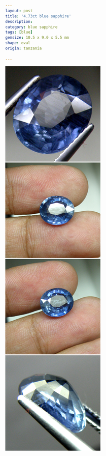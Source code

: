 ```yaml
---
layout: post
title: '4.73ct blue sapphire'
description: 
category: blue sapphire
tags: [blue]
gemsize: 10.5 x 9.0 x 5.5 mm
shape: oval
origin: tanzania

---
```


![Sapphire pic 2](/images/4.73-sapphire-b.jpg)
![Sapphire pic 4](/images/4.73-sapphire-d.jpg)
![Sapphire pic 3](/images/4.73-sapphire-e.jpg)
![Sapphire pic 3](/images/4.73-sapphire-f.jpg)
